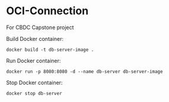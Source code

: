 # OCI-Connection
For CBDC Capstone project

Build Docker container:
``` 
docker build -t db-server-image . 
```

Run Docker container:
``` 
docker run -p 8080:8080 -d --name db-server db-server-image 
```

Stop Docker container:
``` 
docker stop db-server 
```
